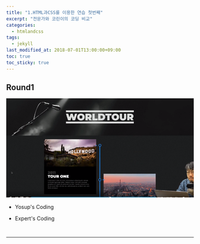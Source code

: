 ```yaml
---
title: "1.HTML과CSS를 이용한 연습 첫번째"
excerpt: "전문가와 코린이의 코딩 비교"
categories:
  - htmlandcss
tags:
  - jekyll
last_modified_at: 2018-07-01T13:00:00+09:00
toc: true
toc_sticky: true
---
```


## Round1

![](/assets/images/practice/practice1.PNG)

- Yosup's Coding

* Expert's Coding

```html

```

```css
```

---
